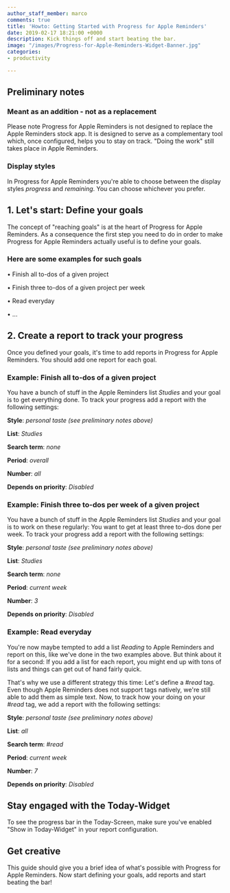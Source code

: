 ```yaml
---
author_staff_member: marco
comments: true
title: 'Howto: Getting Started with Progress for Apple Reminders'
date: 2019-02-17 18:21:00 +0000
description: Kick things off and start beating the bar.
image: "/images/Progress-for-Apple-Reminders-Widget-Banner.jpg"
categories:
- productivity

---
```

## Preliminary notes

### Meant as an addition - not as a replacement

Please note Progress for Apple Reminders is not designed to replace the Apple Reminders stock app. It is designed to serve as a complementary tool which, once configured, helps you to stay on track. "Doing the work" still takes place in Apple Reminders.

### Display styles

In Progress for Apple Reminders you're able to choose between the display styles _progress_ and _remaining_. You can choose whichever you prefer.

## 1. Let's start: Define your goals

The concept of "reaching goals" is at the heart of Progress for Apple Reminders. As a consequence the first step you need to do in order to make Progress for Apple Reminders actually useful is to define your goals.

### Here are some examples for such goals

• Finish all to-dos of a given project

• Finish three to-dos of a given project per week

• Read everyday

• ...

## 2. Create a report to track your progress

Once you defined your goals, it's time to add reports in Progress for Apple Reminders. You should add one report for each goal.

### Example: Finish all to-dos of a given project

You have a bunch of stuff in the Apple Reminders list _Studies_ and your goal is to get everything done. To track your progress add a report with the following settings:

**Style**: _personal taste (see preliminary notes above)_

**List**: _Studies_

**Search term**: _none_

**Period**: _overall_

**Number**: _all_

**Depends on priority**: _Disabled_

### Example: Finish three to-dos per week of a given project

You have a bunch of stuff in the Apple Reminders list _Studies_ and your goal is to work on these regularly: You want to get at least three to-dos done per week. To track your progress add a report with the following settings:

**Style**: _personal taste (see preliminary notes above)_

**List**: _Studies_

**Search term**: _none_

**Period**: _current week_

**Number**: _3_

**Depends on priority**: _Disabled_

### Example: Read everyday

You're now maybe tempted to add a list _Reading_ to Apple Reminders and report on this, like we've done in the two examples above. But think about it for a second: If you add a list for each report, you might end up with tons of lists and things can get out of hand fairly quick.

That's why we use a different strategy this time: Let's define a _#read_ tag. Even though Apple Reminders does not support tags natively, we're still able to add them as simple text. Now, to track how your doing on your _#read_ tag, we add a report with the following settings:

**Style**: _personal taste (see preliminary notes above)_

**List**: _all_

**Search term**: _#read_

**Period**: _current week_

**Number**: _7_

**Depends on priority**: _Disabled_

## Stay engaged with the Today-Widget

To see the progress bar in the Today-Screen, make sure you've enabled "Show in Today-Widget" in your report configuration.

## Get creative

This guide should give you a brief idea of what's possible with Progress for Apple Reminders. Now start defining your goals, add reports and start beating the bar!
